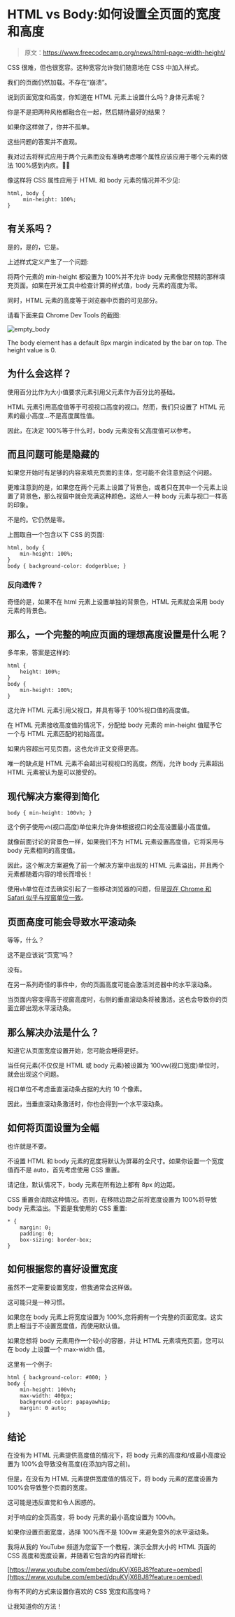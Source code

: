 # HTML vs Body:如何设置全页面的宽度和高度

> 原文：<https://www.freecodecamp.org/news/html-page-width-height/>

CSS 很难，但也很宽容。这种宽容允许我们随意地在 CSS 中加入样式。

我们的页面仍然加载。不存在“崩溃”。

说到页面宽度和高度，你知道在 HTML 元素上设置什么吗？身体元素呢？

你是不是把两种风格都融合在一起，然后期待最好的结果？

如果你这样做了，你并不孤单。

这些问题的答案并不直观。

我对过去将样式应用于两个元素而没有准确考虑哪个属性应该应用于哪个元素的做法 100%感到内疚。🤦‍♂️

像这样将 CSS 属性应用于 HTML 和 body 元素的情况并不少见:

```
html, body {
     min-height: 100%;
} 
```

## 有关系吗？

是的，是的，它是。

上述样式定义产生了一个问题:

将两个元素的 min-height 都设置为 100%并不允许 body 元素像您预期的那样填充页面。如果在开发工具中检查计算的样式值，body 元素的高度为零。

同时，HTML 元素的高度等于浏览器中页面的可见部分。

请看下面来自 Chrome Dev Tools 的截图:

![empty_body](img/4fb3abd4e6230584d1c753deb4e0e5be.png)

The body element has a default 8px margin indicated by the bar on top. The height value is 0.

## 为什么会这样？

使用百分比作为大小值要求元素引用父元素作为百分比的基础。

HTML 元素引用高度值等于可视视口高度的视口。然而，我们只设置了 HTML 元素的最小高度...不是高度属性值。

因此，在决定 100%等于什么时，body 元素没有父高度值可以参考。

## 而且问题可能是隐藏的

如果您开始时有足够的内容来填充页面的主体，您可能不会注意到这个问题。

更难注意到的是，如果您在两个元素上设置了背景色，或者只在其中一个元素上设置了背景色，那么视窗中就会充满这种颜色。这给人一种 body 元素与视口一样高的印象。

不是的。它仍然是零。

上图取自一个包含以下 CSS 的页面:

```
html, body {
    min-height: 100%;
}
body { background-color: dodgerblue; } 
```

### 反向遗传？

奇怪的是，如果不在 html 元素上设置单独的背景色，HTML 元素就会采用 body 元素的背景色。

## 那么，一个完整的响应页面的理想高度设置是什么呢？

多年来，答案是这样的:

```
html {
    height: 100%;
}
body {
    min-height: 100%;
} 
```

这允许 HTML 元素引用父视口，并具有等于 100%视口值的高度值。

在 HTML 元素接收高度值的情况下，分配给 body 元素的 min-height 值赋予它一个与 HTML 元素匹配的初始高度。

如果内容超出可见页面，这也允许正文变得更高。

唯一的缺点是 HTML 元素不会超出可视视口的高度。然而，允许 body 元素超出 HTML 元素被认为是可以接受的。

## **现代解决方案得到简化**

```
body { min-height: 100vh; } 
```

这个例子使用`vh`(视口高度)单位来允许身体根据视口的全高设置最小高度值。

就像前面讨论的背景色一样，如果我们不为 HTML 元素设置高度值，它将采用与 body 元素相同的高度值。

因此，这个解决方案避免了前一个解决方案中出现的 HTML 元素溢出，并且两个元素都随着内容的增长而增长！

使用`vh`单位在过去确实引起了一些移动浏览器的问题，但是[现在 Chrome 和 Safari 似乎与视窗单位一致](https://developers.google.com/web/updates/2016/12/url-bar-resizing)。

## 页面高度可能会导致水平滚动条

等等，什么？

这不是应该说“页宽”吗？

没有。

在另一系列奇怪的事件中，你的页面高度可能会激活浏览器中的水平滚动条。

当页面内容变得高于视窗高度时，右侧的垂直滚动条将被激活。这也会导致你的页面立即出现水平滚动条。

## 那么解决办法是什么？

知道它从页面宽度设置开始，您可能会睡得更好。

当任何元素(不仅仅是 HTML 或 body 元素)被设置为 100vw(视口宽度)单位时，就会出现这个问题。

视口单位不考虑垂直滚动条占据的大约 10 个像素。

因此，当垂直滚动条激活时，你也会得到一个水平滚动条。

## 如何将页面设置为全幅

也许就是不要。

不设置 HTML 和 body 元素的宽度将默认为屏幕的全尺寸。如果你设置一个宽度值而不是 auto，首先考虑使用 CSS 重置。

请记住，默认情况下，body 元素在所有边上都有 8px 的边距。

CSS 重置会消除这种情况。否则，在移除边距之前将宽度设置为 100%将导致 body 元素溢出。下面是我使用的 CSS 重置:

```
* { 
    margin: 0;
    padding: 0;
    box-sizing: border-box;
} 
```

## 如何根据您的喜好设置宽度

虽然不一定需要设置宽度，但我通常会这样做。

这可能只是一种习惯。

如果您在 body 元素上将宽度设置为 100%,您将拥有一个完整的页面宽度。这实质上相当于不设置宽度值，而使用默认值。

如果您想将 body 元素用作一个较小的容器，并让 HTML 元素填充页面，您可以在 body 上设置一个 max-width 值。

这里有一个例子:

```
html { background-color: #000; } 
body {
    min-height: 100vh;
    max-width: 400px;
    background-color: papayawhip; 
    margin: 0 auto;
}
```

## 结论

在没有为 HTML 元素提供高度值的情况下，将 body 元素的高度和/或最小高度设置为 100%会导致没有高度(在添加内容之前)。

但是，在没有为 HTML 元素提供宽度值的情况下，将 body 元素的宽度设置为 100%会导致整个页面的宽度。

这可能是违反直觉和令人困惑的。

对于响应的全页高度，将 body 元素的最小高度设置为 100vh。

如果你设置页面宽度，选择 100%而不是 100vw 来避免意外的水平滚动条。

我将从我的 YouTube 频道为您留下一个教程，演示全屏大小的 HTML 页面的 CSS 高度和宽度设置，并随着它包含的内容而增长:

[https://www.youtube.com/embed/dpuKVjX6BJ8?feature=oembed](https://www.youtube.com/embed/dpuKVjX6BJ8?feature=oembed)

你有不同的方式来设置你喜欢的 CSS 宽度和高度吗？

让我知道你的方法！